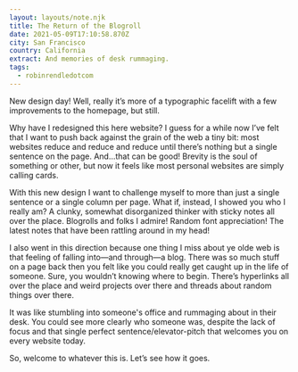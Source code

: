 ```yaml
---
layout: layouts/note.njk
title: The Return of the Blogroll
date: 2021-05-09T17:10:58.870Z
city: San Francisco
country: California
extract: And memories of desk rummaging.
tags:
  - robinrendledotcom
---
```


New design day! Well, really it’s more of a typographic facelift with a few improvements to the homepage, but still.

Why have I redesigned this here website? I guess for a while now I’ve felt that I want to push back against the grain of the web a tiny bit: most websites reduce and reduce and reduce until there’s nothing but a single sentence on the page. And...that can be good! Brevity is the soul of something or other, but now it feels like most personal websites are simply calling cards.

With this new design I want to challenge myself to more than just a single sentence or a single column per page. What if, instead, I showed you who I really am? A clunky, somewhat disorganized thinker with sticky notes all over the place. Blogrolls and folks I admire! Random font appreciation! The latest notes that have been rattling around in my head!

I also went in this direction because one thing I miss about ye olde web is that feeling of falling into—and through—a blog. There was so much stuff on a page back then you felt like you could really get caught up in the life of someone. Sure, you wouldn’t knowing where to begin. There’s hyperlinks all over the place and weird projects over there and threads about random things over there.

It was like stumbling into someone's office and rummaging about in their desk. You could see more clearly who someone was, despite the lack of focus and that single perfect sentence/elevator-pitch that welcomes you on every website today.

So, welcome to whatever this is. Let’s see how it goes.

